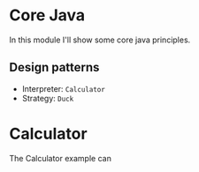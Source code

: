 # Core Java

In this module I'll show some core java principles.

## Design patterns
* Interpreter: `Calculator`
* Strategy: `Duck`


# Calculator

The Calculator example can 
